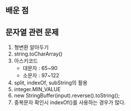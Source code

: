 ## 배운 점

## 문자열 관련 문제

1. 형변환 알아두기
2. string.toCharArray()
3. 아스키코드
   - 대문자 : 65~90
   - 소문자 : 97~122
4. split, indexOf, subString의 활용
5. integer.MIN_VALUE
6. new StringBuffer(input).reverse().toString();
7. 중복문자 확인시 indexOf()를 사용하는 경우가 많다.

